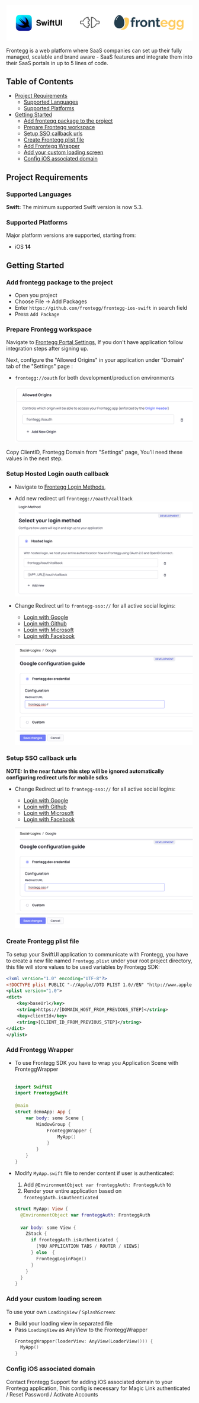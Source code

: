 
![Frontegg_SwiftUI_SDK](./logo.png)

Frontegg is a web platform where SaaS companies can set up their fully managed, scalable and brand aware - SaaS features
and integrate them into their SaaS portals in up to 5 lines of code.

## Table of Contents

- [Project Requirements](#project-requirements)
  - [Supported Languages](#supported-languages)
  - [Supported Platforms](#supported-platforms)
- [Getting Started](#getting-started)
  - [Add frontegg package to the project](#add-frontegg-package-to-the-project)
  - [Prepare Frontegg workspace](#prepare-frontegg-workspace)
  - [Setup SSO callback urls](#setup-sso-callback-urls)
  - [Create Frontegg plist file](#create-frontegg-plist-file)
  - [Add Frontegg Wrapper](#add-frontegg-wrapper)
  - [Add your custom loading screen](#Add-your-custom-loading-screen)
  - [Config iOS associated domain](#config-ios-associated-domain)

## Project Requirements

### Supported Languages

**Swift:** The minimum supported Swift version is now 5.3.

### Supported Platforms

Major platform versions are supported, starting from:

- iOS **14**

[//]: # (- macOS **12**)

[//]: # (- tvOS **14** )

[//]: # (- watchOS **7**)


## Getting Started

### Add frontegg package to the project

- Open you project
- Choose File -> Add Packages
- Enter `https://github.com/frontegg/frontegg-ios-swift` in search field
- Press `Add Package`

### Prepare Frontegg workspace

Navigate to [Frontegg Portal Settings](https://portal.frontegg.com/development/settings), If you don't have application
follow integration steps after signing up.

Next, configure the "Allowed Origins" in your application under "Domain" tab of the "Settings" page :

- `frontegg://oauth` for both development/production environments

    ![Frontegg_SwiftUI_SDK](./assets/README_allowed-origins.png)

Copy ClientID, Frontegg Domain from "Settings" page, You'll need these values in the next step.


### Setup Hosted Login oauth callback

- Navigate to [Frontegg Login Methods](https://portal.frontegg.com/development/authentication/hosted),
- Add new redirect url `frontegg://oauth/callback`
  ![Frontegg_Login Methods](./assets/README_hosted-login.png) 


- Change Redirect url to `frontegg-sso://` for all active social logins:
  - [Login with Google](https://portal.frontegg.com/development/authentication/social-logins/google)
  - [Login with Github](https://portal.frontegg.com/development/authentication/social-logins/github)
  - [Login with Microsoft](https://portal.frontegg.com/development/authentication/social-logins/microsoft)
  - [Login with Facebook](https://portal.frontegg.com/development/authentication/social-logins/facebook)

  ![Social Login Config](./assets/README_social-login-config.png)

### Setup SSO callback urls

**NOTE: In the near future this step will be ignored automatically configuring redirect urls for mobile sdks**

- Change Redirect url to `frontegg-sso://` for all active social logins:
  - [Login with Google](https://portal.frontegg.com/development/authentication/social-logins/google)
  - [Login with Github](https://portal.frontegg.com/development/authentication/social-logins/github)
  - [Login with Microsoft](https://portal.frontegg.com/development/authentication/social-logins/microsoft)
  - [Login with Facebook](https://portal.frontegg.com/development/authentication/social-logins/facebook)

  ![Social Login Config](./assets/README_social-login-config.png)

### Create Frontegg plist file

To setup your SwiftUI application to communicate with Frontegg, you have to create a new file named `Frontegg.plist` under
your root project directory, this file will store values to be used variables by Frontegg SDK: 

```xml
<?xml version="1.0" encoding="UTF-8"?>
<!DOCTYPE plist PUBLIC "-//Apple//DTD PLIST 1.0//EN" "http://www.apple.com/DTDs/PropertyList-1.0.dtd">
<plist version="1.0">
<dict>
	<key>baseUrl</key>
	<string>https://[DOMAIN_HOST_FROM_PREVIOUS_STEP]</string>
	<key>clientId</key>
	<string>[CLIENT_ID_FROM_PREVIOUS_STEP]</string>
</dict>
</plist>
```

### Add Frontegg Wrapper

- To use Frontegg SDK you have to wrap you Application Scene with FronteggWrapper
    ```swift
    
    import SwiftUI
    import FronteggSwift
    
    @main
    struct demoApp: App {
        var body: some Scene {
            WindowGroup {
                FronteggWrapper {
                    MyApp()
                }
            }
        }
    }
    ```
- Modify `MyApp.swift` file to render content if user is authenticated:
  1. Add `@EnvironmentObject var fronteggAuth: FronteggAuth` to
  2. Render your entire application based on `fronteggAuth.isAuthenticated`
  
  ```swift
  struct MyApp: View {
    @EnvironmentObject var fronteggAuth: FronteggAuth
      
    var body: some View {
      ZStack {
        if fronteggAuth.isAuthenticated {
          [YOU APPLICATION TABS / ROUTER / VIEWS]
        } else  {
          FronteggLoginPage()
        }
      }
    }
  }
  ```

    
### Add your custom loading screen

To use your own `LoadingView` / `SplashScreen`:

- Build your loading view in separated file
- Pass `LoadingView` as AnyView to the FronteggWrapper
  ```swift
  FronteggWrapper(loaderView: AnyView(LoaderView())) {
    MyApp()
  }
  ```


### Config iOS associated domain

Contact Frontegg Support for adding iOS associated domain to your Frontegg application,
This config is necessary for Magic Link authenticated / Reset Password / Activate Accounts

